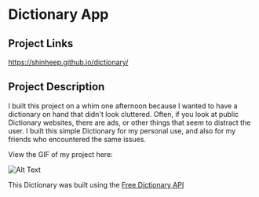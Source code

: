 # Dictionary App

## Project Links

https://shinheep.github.io/dictionary/

## Project Description

I built this project on a whim one afternoon because I wanted to have a dictionary on hand that didn't look cluttered. Often, if you look at public Dictionary websites, there are ads, or other things that seem to distract the user. I built this simple Dictionary for my personal use, and also for my friends who encountered the same issues.

View the GIF of my project here:

![Alt Text](https://res.cloudinary.com/dxqwpud0l/image/upload/v1643590699/Screen_Recording_2022-01-30_at_4_57_06_PM_AdobeCreativeCloudExpress_zaw6xm.gif)

This Dictionary was built using the [Free Dictionary API](https://dictionaryapi.dev/)
